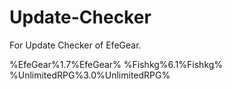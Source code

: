 Update-Checker
===============

For Update Checker of EfeGear.

%EfeGear%1.7%EfeGear%
%Fishkg%6.1%Fishkg%
%UnlimitedRPG%3.0%UnlimitedRPG%
